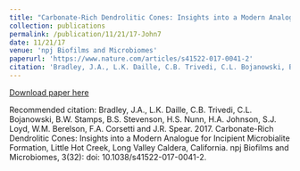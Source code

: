 ```yaml
---
title: "Carbonate-Rich Dendrolitic Cones: Insights into a Modern Analogue for Incipient Microbialite Formation, Little Hot Creek, Long Valley Caldera, California"
collection: publications
permalink: /publication/11/21/17-John7
date: 11/21/17
venue: 'npj Biofilms and Microbiomes'
paperurl: 'https://www.nature.com/articles/s41522-017-0041-2'
citation: 'Bradley, J.A., L.K. Daille, C.B. Trivedi, C.L. Bojanowski, B.W. Stamps, B.S. Stevenson, H.S. Nunn, H.A. Johnson, S.J. Loyd, W.M. Berelson, F.A. Corsetti and J.R. Spear.  2017.  Carbonate-Rich Dendrolitic Cones: Insights into a Modern Analogue for Incipient Microbialite Formation, Little Hot Creek, Long Valley Caldera, California.  npj Biofilms and Microbiomes, 3(32): doi: 10.1038/s41522-017-0041-2.'
---
```


<a href='https://www.nature.com/articles/s41522-017-0041-2'>Download paper here</a>

Recommended citation: Bradley, J.A., L.K. Daille, C.B. Trivedi, C.L. Bojanowski, B.W. Stamps, B.S. Stevenson, H.S. Nunn, H.A. Johnson, S.J. Loyd, W.M. Berelson, F.A. Corsetti and J.R. Spear.  2017.  Carbonate-Rich Dendrolitic Cones: Insights into a Modern Analogue for Incipient Microbialite Formation, Little Hot Creek, Long Valley Caldera, California.  npj Biofilms and Microbiomes, 3(32): doi: 10.1038/s41522-017-0041-2.